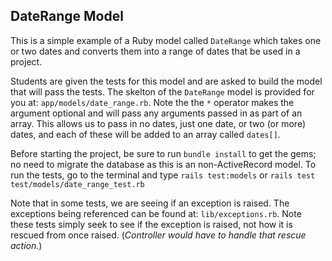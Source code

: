## DateRange Model

This is a simple example of a Ruby model called `DateRange` which takes one or two dates and converts them into a range of dates that be used in a project.

Students are given the tests for this model and are asked to build the model that will pass the tests. The skelton of the `DateRange` model is provided for you at: `app/models/date_range.rb`. Note the the `*` operator makes the argument optional and will pass any arguments passed in as part of an array. This allows us to pass in no dates, just one date, or two (or more) dates, and each of these will be added to an array called `dates[]`.

Before starting the project, be sure to run `bundle install` to get the gems; no need to migrate the database as this is an non-ActiveRecord model. To run the tests, go to the terminal and type `rails test:models` or `rails test test/models/date_range_test.rb`

Note that in some tests, we are seeing if an exception is raised. The exceptions being referenced can be found at: `lib/exceptions.rb`. Note these tests simply seek to see if the exception is raised, not how it is rescued from once raised. (_Controller would have to handle that rescue action._)
